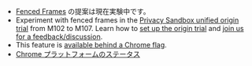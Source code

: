 - [Fenced Frames](https://github.com/shivanigithub/fenced-frame) の提案は現在実験中です。
- Experiment with fenced frames in the [Privacy Sandbox unified origin trial](/origintrials/#/view_trial/771241436187197441) from M102 to M107. Learn how to [set up the origin trial](/blog/privacy-sandbox-unified-origin-trial/) and [join us for a feedback/discussion](https://github.com/WICG/fenced-frame/issues).
- This feature is [available behind a Chrome flag](#try-fenced-frames).
- [Chrome プラットフォームのステータス](https://chromestatus.com/feature/5699388062040064)
